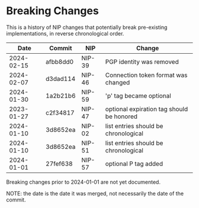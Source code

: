 # Breaking Changes

This is a history of NIP changes that potentially break pre-existing implementations, in
reverse chronological order.

| Date        | Commit    | NIP      | Change |
| ----------- | --------- | -------- | ------ |
| 2024-02-15  | afbb8dd0  | NIP-39   | PGP identity was removed |
| 2024-02-07  | d3dad114  | NIP-46   | Connection token format was changed |
| 2024-01-30  | 1a2b21b6  | NIP-59   | 'p' tag became optional |
| 2023-01-27  | c2f34817  | NIP-47   | optional expiration tag should be honored |
| 2024-01-10  | 3d8652ea  | NIP-02   | list entries should be chronological |
| 2024-01-10  | 3d8652ea  | NIP-51   | list entries should be chronological |
| 2024-01-01  | 27fef638  | NIP-57   | optional P tag added |

Breaking changes prior to 2024-01-01 are not yet documented.

NOTE: the date is the date it was merged, not necessarily the date of the commit.
